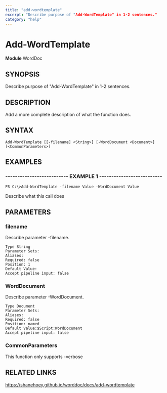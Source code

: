 ```yaml
---
title: "add-wordtemplate"
excerpt: "Describe purpose of "Add-WordTemplate" in 1-2 sentences."
category: "help"
---
```


# Add-WordTemplate
**Module** WordDoc

## SYNOPSIS
Describe purpose of "Add-WordTemplate" in 1-2 sentences.

## DESCRIPTION
Add a more complete description of what the function does.

## SYNTAX

```
Add-WordTemplate [[-filename] <String>] [-WordDocument <Document>] [<CommonParameters>]
```


## EXAMPLES

### -------------------------- EXAMPLE 1 --------------------------


```
PS C:\>Add-WordTemplate -filename Value -WordDocument Value
```

Describe what this call does


## PARAMETERS

### filename

Describe parameter -filename.

```
Type String
Parameter Sets: 
Aliases: 
Required: false
Position: 1
Default Value:
Accept pipeline input: false
```
### WordDocument

Describe parameter -WordDocument.

```
Type Document
Parameter Sets: 
Aliases: 
Required: false
Position: named
Default Value:$Script:WordDocument
Accept pipeline input: false
```
### CommonParameters

This function only supports -verbose

## RELATED LINKS


https://shanehoey.github.io/worddoc/docs/add-wordtemplate
